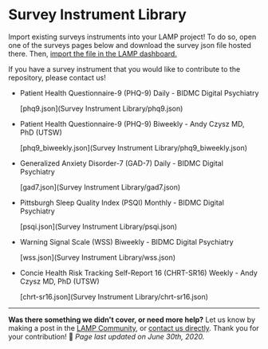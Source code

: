# Survey Instrument Library

Import existing surveys instruments into your LAMP project! To do so, open one of the surveys pages below and download the survey json file hosted there. Then, [import the file in the LAMP dashboard.](https://www.notion.so/digitalpsychiatry/Create-or-manage-surveys-411ad2267aa948b3b2848a38077e2ac8) 

If you have a survey instrument that you would like to contribute to the repository, please contact us!

- Patient Health Questionnaire-9 (PHQ-9) Daily - BIDMC Digital Psychiatry

    [phq9.json](Survey Instrument Library/phq9.json)

- Patient Health Questionnaire-9 (PHQ-9) Biweekly - Andy Czysz MD, PhD (UTSW)

    [phq9_biweekly.json](Survey Instrument Library/phq9_biweekly.json)

- Generalized Anxiety Disorder-7 (GAD-7) Daily - BIDMC Digital Psychiatry

    [gad7.json](Survey Instrument Library/gad7.json)

- Pittsburgh Sleep Quality Index (PSQI) Monthly - BIDMC Digital Psychiatry

    [psqi.json](Survey Instrument Library/psqi.json)

- Warning Signal Scale (WSS) Biweekly - BIDMC Digital Psychiatry

    [wss.json](Survey Instrument Library/wss.json)

- Concie Health Risk Tracking Self-Report 16 (CHRT-SR16) Weekly - Andy Czysz MD, PhD (UTSW)

    [chrt-sr16.json](Survey Instrument Library/chrt-sr16.json)

---

**Was there something we didn't cover, or need more help?**
Let us know by making a post in the [LAMP Community](https://community.lamp.digital/), or [contact us directly](mailto:team@digitalpsych.org). Thank you for your contribution! 🌟
*Page last updated on June 30th, 2020.*